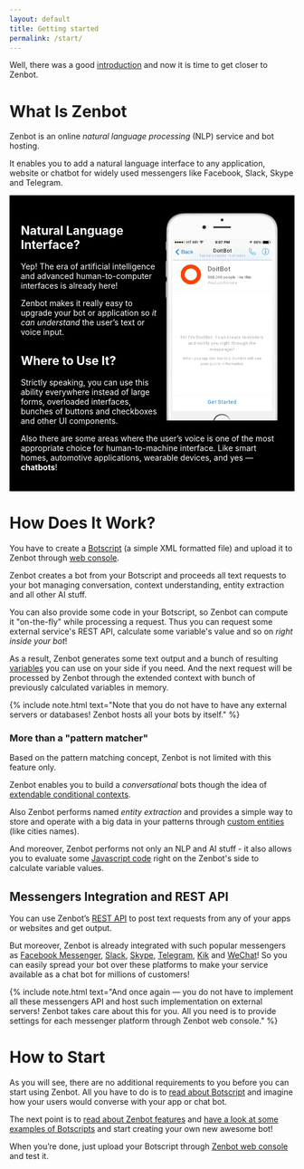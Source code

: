 ```yaml
---
layout: default
title: Getting started
permalink: /start/
---
```


Well, there was a good [introduction](/) and now it is time to get closer to Zenbot.

# What Is Zenbot
Zenbot is an online _natural language processing_ (NLP) service and bot hosting.

It enables you to add a natural language interface to any application, website or chatbot for widely used messengers like Facebook, Slack, Skype and Telegram.

<div style="background-color: #000; padding: 20px; color: #fff; min-height: 400px">
<img src="/img/doit_mockup.gif" width="199" height="368" style="margin: 10px" align="right">

<h2>Natural Language Interface?</h2>
<p>Yep! The era of artificial intelligence and advanced human-to-computer interfaces is already here!</p>
<p>Zenbot makes it really easy to upgrade your bot or application so <i>it can understand</i> the user’s text or voice input.</p>

<h2>Where to Use It?</h2>
<p>Strictly speaking, you can use this ability everywhere instead of large forms, overloaded interfaces, bunches of buttons and checkboxes and other UI components.</p>
<p>Also there are some areas where the user’s voice is one of the most appropriate choice for human-to-machine interface. 
Like smart homes, automotive applications, wearable devices, and yes — <b>chatbots</b>!</p>
</div>

# How Does It Work?
You have to create a [Botscript](/botscript/) (a simple XML formatted file) and upload it to Zenbot through [web console](https://zenbot.org).

Zenbot creates a bot from your Botscript and proceeds all text requests to your bot managing conversation, context understanding, entity extraction and all other AI stuff.

You can also provide some code in your Botscript, so Zenbot can compute it "on-the-fly" while processing a request.
Thus you can request some external service\'s REST API, calculate some variable\'s value and so on _right inside your bot_!

As a result, Zenbot generates some text output and a bunch of resulting [variables](/vars/variables/) you can use on your side if you need.
And the next request will be processed by Zenbot through the extended context with bunch of previously calculated variables in memory.

{% include note.html text="Note that you do not have to have any external servers or databases! Zenbot hosts all your bots by itself." %}

### More than a "pattern matcher"
Based on the pattern matching concept, Zenbot is not limited with this feature only.

Zenbot enables you to build a _conversational_ bots though the idea of [extendable conditional contexts](/botscript/conversations/).

Also Zenbot performs named _entity extraction_ and provides a simple way to store and operate with a big data in your patterns through [custom entities](/pattern/entities/) (like cities names).

And moreover, Zenbot performs not only an NLP and AI stuff - it also allows you to evaluate some [Javascript code](/vars/javascript/) right on the Zenbot\'s side to calculate variable values.

## Messengers Integration and REST API
You can use Zenbot’s [REST API](/rest/) to post text requests from any of your apps or websites and get output.

But moreover, Zenbot is already integrated with such popular messengers as [Facebook Messenger](/messengers/facebook/), [Slack](/messengers/slack/), [Skype](/messengers/skype/), [Telegram](/messengers/telegram/), [Kik](/messengers/kik/) and [WeChat](/messengers/wechat/)!
So you can easily spread your bot over these platforms to make your service available as a chat bot for millions of customers!

{% include note.html text="And once again — you do not have to implement all these messengers API and host such implementation on external servers! Zenbot takes care about this for you. All you need is to provide settings for each messenger platform through Zenbot web console." %}

# How to Start
As you will see, there are no additional requirements to you before you can start using Zenbot.
All you have to do is to [read about Botscript](/botscript/) and imagine how your users would converse with your app or chat bot.

The next point is to [read about Zenbot features](/features/) and [have a look at some examples of Botscripts](/samples/) and start creating your own new awesome bot!

When you’re done, just upload your Botscript through [Zenbot web console](https://zenbot.org) and test it.